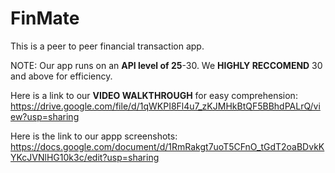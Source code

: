 # FinMate 

This is a peer to peer financial transaction app.

NOTE: Our app runs on an **API level of 25**-30. We **HIGHLY RECCOMEND** 30 and above for efficiency.


Here is a link to our **VIDEO WALKTHROUGH** for easy comprehension: https://drive.google.com/file/d/1qWKPI8Fl4u7_zKJMHkBtQF5BBhdPALrQ/view?usp=sharing



Here is the link to our appp screenshots: https://docs.google.com/document/d/1RmRakgt7uoT5CFnO_tGdT2oaBDvkKYKcJVNlHG10k3c/edit?usp=sharing





